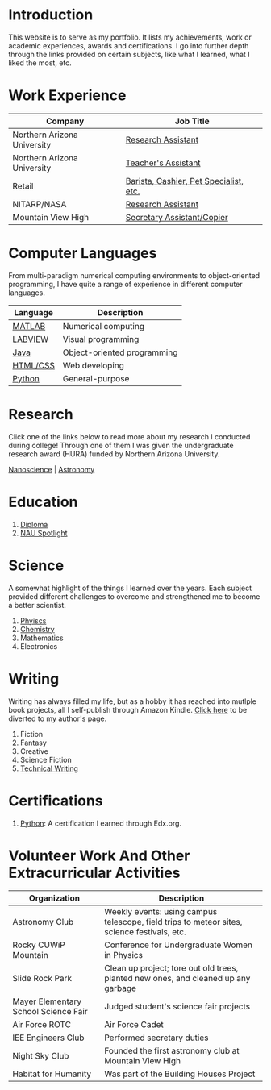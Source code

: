 # Introduction 
This website is to serve as my portfolio. It lists my achievements, work or academic experiences, awards and certifications. I go into further depth through the links provided on certain subjects, like what I learned, what I liked the most, etc.

# Work Experience

Company | Job Title
---- | ----
Northern Arizona University | [Research Assistant](./nauRA.md)
Northern Arizona University | [Teacher's Assistant](./nauTA.md)
Retail | [Barista, Cashier, Pet Specialist, etc.](./retail.md)
NITARP/NASA | [Research Assistant](./embryRA.md)
Mountain View High | [Secretary Assistant/Copier](./highschool.md)


# Computer Languages
From multi-paradigm numerical computing environments to object-oriented programming, I have quite a range of experience in different computer languages. 

Language | Description       
----|----
[MATLAB](./matlab.md) | Numerical computing
[LABVIEW](./labview.md) | Visual programming
[Java](./java.md) | Object-oriented programming
[HTML/CSS](./webdev.md) | Web developing
[Python](./pythonpro.md) | General-purpose


# Research
Click one of the links below to read more about my research I conducted during college! Through one of them I was given the undergraduate research award (HURA) funded by Northern Arizona University.

[Nanoscience](./nano.md) | [Astronomy](./astro.md)

# Education
1. [Diploma](./degree.md)
2. [NAU Spotlight](http://news.nau.edu/student-spotlight-june-8-2018/#.XUeI4OhKjIV)

# Science
A somewhat highlight of the things I learned over the years. Each subject provided different challenges to overcome and strengthened me to become a better scientist.

1. [Phyiscs](./physics.md)
2. [Chemistry](./chemistry.md)
3. Mathematics
4. Electronics

# Writing
Writing has always filled my life, but as a hobby it has reached into mutlple book projects, all I self-publish through Amazon Kindle. [Click here](https://booksbyrce.blogspot.com/) to be diverted to my author's page. 
1. Fiction
2. Fantasy
3. Creative
4. Science Fiction
5. [Technical Writing](./techwr.md)

# Certifications
1. [Python](./python.md): A certification I earned through Edx.org.

# Volunteer Work And Other Extracurricular Activities

Organization | Description
----|----
Astronomy Club | Weekly events: using campus telescope, field trips to meteor sites, science festivals, etc.
Rocky CUWiP Mountain | Conference for Undergraduate Women in Physics
Slide Rock Park | Clean up project; tore out old trees, planted new ones, and cleaned up any garbage
Mayer Elementary School Science Fair | Judged student's science fair projects
Air Force ROTC | Air Force Cadet
IEE Engineers Club | Performed secretary duties
Night Sky Club | Founded the first astronomy club at Mountain View High
Habitat for Humanity | Was part of the Building Houses Project
